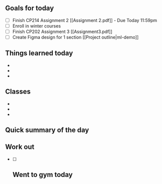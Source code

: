 ## Goals for today
- [ ] Finish CP214 Assignment 2  [[Assignment 2.pdf]] - Due Today 11:59pm
- [ ] Enroll in winter courses
- [ ] Finish CP202 Assignment 3 [[Assignment3.pdf]]
- [ ] Create Figma design for 1 section [[Project outline|ml-demo]]

## Things learned today
- 
- 
- 

## Classes
- 
- 
- 

## Quick summary of the day


## Work out
- [ ] Went to gym today
	- 



